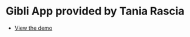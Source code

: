 # Gibli App provided by Tania Rascia

- [View the demo](https://taniarascia.github.io/sandbox/ghibli/)
